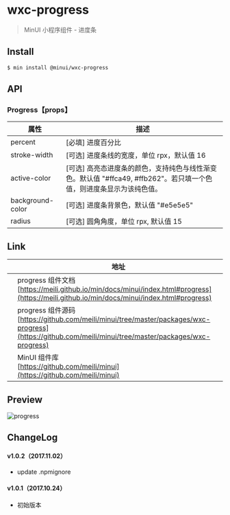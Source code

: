 # wxc-progress

> MinUI 小程序组件 - 进度条

## Install

``` bash
$ min install @minui/wxc-progress
```

## API

### Progress【props】

| 属性 | 描述 |
| --- | --- |
| percent | [必填] 进度百分比 |
| stroke-width | [可选] 进度条线的宽度，单位 rpx，默认值 16 |
| active-color | [可选] 高亮态进度条的颜色，支持纯色与线性渐变色。默认值 "#ffca49, #ffb262"。若只填一个色值，则进度条显示为该纯色值。 |
| background-color | [可选] 进度条背景色，默认值 "#e5e5e5" |
| radius | [可选] 圆角角度，单位 rpx, 默认值 15|

## Link
||地址|
|--|---|
||progress 组件文档 <br> [https://meili.github.io/min/docs/minui/index.html#progress](https://meili.github.io/min/docs/minui/index.html#progress)<br>|
||progress 组件源码 <br> [https://github.com/meili/minui/tree/master/packages/wxc-progress](https://github.com/meili/minui/tree/master/packages/wxc-progress)<br>|
||MinUI 组件库 <br> [https://github.com/meili/minui](https://github.com/meili/minui) <br>|

## Preview
![progress](https://s10.mogucdn.com/mlcdn/c45406/171107_5f3k62j3l78g2kh8ggdle7g3e9jd7_480x480.jpg_225x999.jpg)

##  ChangeLog

#### v1.0.2（2017.11.02）

- update .npmignore

#### v1.0.1（2017.10.24）

- 初始版本

